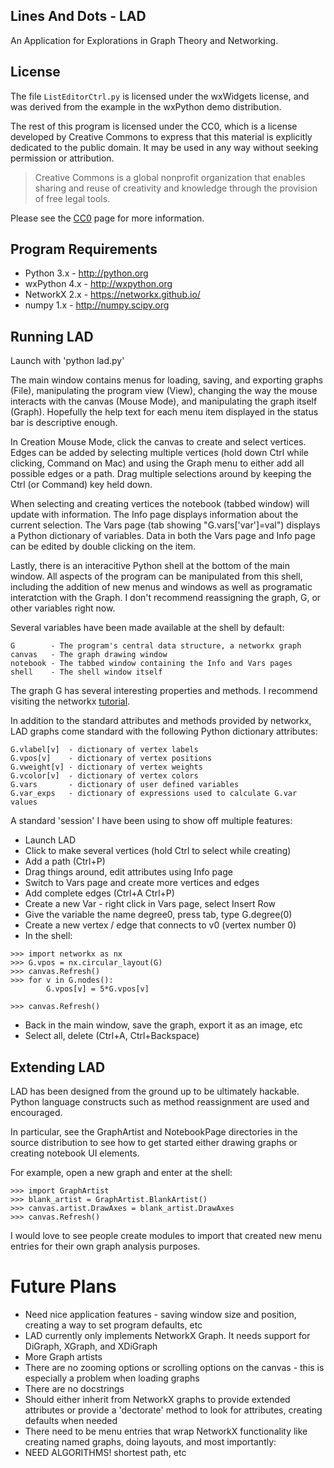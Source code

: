 ## Lines And Dots - LAD

An Application for Explorations in Graph Theory and Networking.

## License

The file `ListEditorCtrl.py` is licensed under the wxWidgets license, and was
derived from the example in the wxPython demo distribution.

The rest of this program is licensed under the CC0, which is a license
developed by Creative Commons to express that this material is explicitly
dedicated to the public domain. It may be used in any way without seeking
permission or attribution.

> Creative Commons is a global nonprofit organization that enables sharing and
> reuse of creativity and knowledge through the provision of free legal tools.

Please see the
[CC0](https://creativecommons.org/share-your-work/public-domain/cc0/) page for
more information.

## Program Requirements

* Python 3.x - http://python.org
* wxPython 4.x - http://wxpython.org
* NetworkX 2.x - https://networkx.github.io/
* numpy 1.x - http://numpy.scipy.org

## Running LAD

Launch with 'python lad.py'

The main window contains menus for loading, saving, and exporting graphs
(File), manipulating the program view (View), changing the way the mouse
interacts with the canvas (Mouse Mode), and manipulating the graph
itself (Graph). Hopefully the help text for each menu item displayed in
the status bar is descriptive enough.

In Creation Mouse Mode, click the canvas to create and select vertices.
Edges can be added by selecting multiple vertices (hold down Ctrl while
clicking, Command on Mac) and using the Graph menu to either add all
possible edges or a path. Drag multiple selections around by keeping the
Ctrl (or Command) key held down.

When selecting and creating vertices the notebook (tabbed window) will
update with information. The Info page displays information about the
current selection. The Vars page (tab showing "G.vars['var']=val")
displays a Python dictionary of variables. Data in both the Vars page
and Info page can be edited by double clicking on the item.

Lastly, there is an interacitive Python shell at the bottom of the main
window. All aspects of the program can be manipulated from this shell,
including the addition of new menus and windows as well as programatic
interatction with the Graph. I don't recommend reassigning the graph,
G, or other variables right now.

Several variables have been made available at the shell by default:

```
G        - The program's central data structure, a networkx graph
canvas   - The graph drawing window
notebook - The tabbed window containing the Info and Vars pages
shell    - The shell window itself
```

The graph G has several interesting properties and methods. I recommend
visiting the networkx
[tutorial](https://networkx.org/documentation/stable/tutorial.html).

In addition to the standard attributes and methods provided by networkx,
LAD graphs come standard with the following Python dictionary attributes:

```
G.vlabel[v]  - dictionary of vertex labels
G.vpos[v]    - dictionary of vertex positions
G.vweight[v] - dictionary of vertex weights
G.vcolor[v]  - dictionary of vertex colors
G.vars       - dictionary of user defined variables
G.var_exps   - dictionary of expressions used to calculate G.var values
```

A standard 'session' I have been using to show off multiple features:

* Launch LAD
* Click to make several vertices (hold Ctrl to select while creating)
* Add a path (Ctrl+P)
* Drag things around, edit attributes using Info page
* Switch to Vars page and create more vertices and edges
* Add complete edges (Ctrl+A Ctrl+P)
* Create a new Var - right click in Vars page, select Insert Row
* Give the variable the name degree0, press tab, type G.degree(0)
* Create a new vertex / edge that connects to v0 (vertex number 0)
* In the shell:

```
>>> import networkx as nx
>>> G.vpos = nx.circular_layout(G)
>>> canvas.Refresh()
>>> for v in G.nodes():
        G.vpos[v] = 5*G.vpos[v]

>>> canvas.Refresh()
```

* Back in the main window, save the graph, export it as an image, etc
* Select all, delete (Ctrl+A, Ctrl+Backspace)

## Extending LAD

LAD has been designed from the ground up to be ultimately hackable. Python
language constructs such as method reassignment are used and encouraged.

In particular, see the GraphArtist and NotebookPage directories in the
source distribution to see how to get started either drawing graphs or
creating notebook UI elements.

For example, open a new graph and enter at the shell:

```
>>> import GraphArtist
>>> blank_artist = GraphArtist.BlankArtist()
>>> canvas.artist.DrawAxes = blank_artist.DrawAxes
>>> canvas.Refresh()
```

I would love to see people create modules to import that created new
menu entries for their own graph analysis purposes.

Future Plans
============
* Need nice application features - saving window size and position,
  creating a way to set program defaults, etc
* LAD currently only implements NetworkX Graph. It needs support for
  DiGraph, XGraph, and XDiGraph
* More Graph artists
* There are no zooming options or scrolling options on the canvas - this
  is especially a problem when loading graphs
* There are no docstrings
* Should either inherit from NetworkX graphs to provide extended
  attributes or provide a 'dectorate' method to look for attributes,
  creating defaults when needed
* There need to be menu entries that wrap NetworkX functionality like
  creating named graphs, doing layouts, and most importantly:
* NEED ALGORITHMS! shortest path, etc
